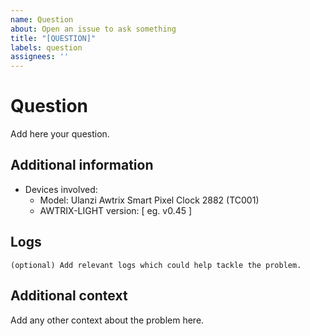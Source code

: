 ```yaml
---
name: Question
about: Open an issue to ask something
title: "[QUESTION]"
labels: question
assignees: ''
---
```


<!-- Make sure to read the README (https://blueforcer.github.io/awtrix-light/#/README) before opening an issue. -->

# Question

Add here your question.

## Additional information

- Devices involved:
  - Model: Ulanzi Awtrix Smart Pixel Clock 2882 (TC001)
  - AWTRIX-LIGHT version: [ eg. v0.45 ]

## Logs

```text
(optional) Add relevant logs which could help tackle the problem.
```

## Additional context

Add any other context about the problem here.
